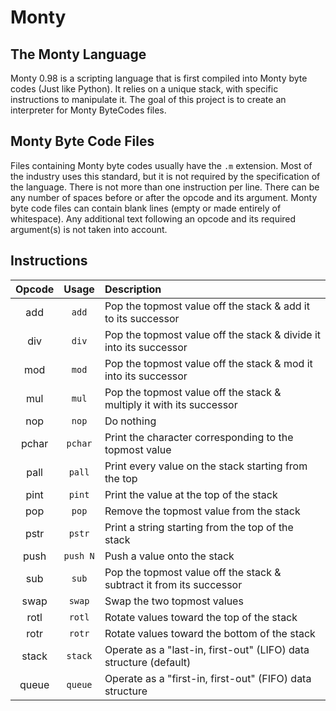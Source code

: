 # Monty

## The Monty Language

Monty 0.98 is a scripting language that is first compiled into Monty
byte codes (Just like Python). It relies on a unique stack,
with specific instructions to manipulate it.
The goal of this project is to create an interpreter for Monty ByteCodes files.

## Monty Byte Code Files

Files containing Monty byte codes usually have the `.m` extension.
Most of the industry uses this standard,
but it is not required by the specification of the language.
There is not more than one instruction per line.
There can be any number of spaces before or after the opcode and its argument.
Monty byte code files can contain blank lines (empty or made entirely of whitespace).
Any additional text following an opcode and its required argument(s) is not taken into account.

## Instructions

| Opcode  |   Usage   | Description                                                          |
|:-------:|:---------:|:---------------------------------------------------------------------|
|   add   |   `add`   | Pop the topmost value off the stack & add it to its successor        |
|   div   |   `div`   | Pop the topmost value off the stack & divide it into its successor   |
|   mod   |   `mod`   | Pop the topmost value off the stack & mod it into its successor      |
|   mul   |   `mul`   | Pop the topmost value off the stack & multiply it with its successor |
|   nop   |   `nop`   | Do nothing                                                           |
|  pchar  |  `pchar`  | Print the character corresponding to the topmost value               |
|  pall   |  `pall`   | Print every value on the stack starting from the top                 |
|  pint   |  `pint`   | Print the value at the top of the stack                              |
|   pop   |   `pop`   | Remove the topmost value from the stack                              |
|  pstr   |  `pstr`   | Print a string starting from the top of the stack                    |
|  push   | `push N`  | Push a value onto the stack                                          |
|   sub   |   `sub`   | Pop the topmost value off the stack & subtract it from its successor |
|  swap   |  `swap`   | Swap the two topmost values                                          |
|  rotl   |  `rotl`   | Rotate values toward the top of the stack                            |
|  rotr   |  `rotr`   | Rotate values toward the bottom of the stack                         |
|  stack  |  `stack`  | Operate as a "last-in, first-out" (LIFO) data structure (default)    |
|  queue  |  `queue`  | Operate as a "first-in, first-out" (FIFO) data structure             |
